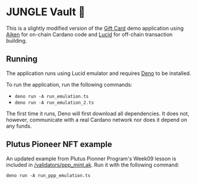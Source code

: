 # JUNGLE Vault 🔐

This is a slightly modified version of the [Gift Card](https://aiken-lang.org/example--gift-card) demo application using [Aiken](https://aiken-lang.org/) for on-chain Cardano code and [Lucid](https://lucid.spacebudz.io/) for off-chain transaction building.

## Running

The application runs using Lucid emulator and requires [Deno](https://docs.deno.com/runtime/manual/getting_started/installation) to be installed.

To run the application, run the following commands:

* `deno run -A run_emulation.ts`
* `deno run -A run_emulation_2.ts`

The first time it runs, Deno will first download all dependencies. It does not, however, communicate with a real Cardano network nor does it depend on any funds.

## Plutus Pioneer NFT example

An updated example from Plutus Pionner Program's Week09 lesson is included in [/validators/ppp_mint.ak](validators/ppp_mint.ak). Run it with the following command:

`deno run -A run_ppp_emulation.ts`
